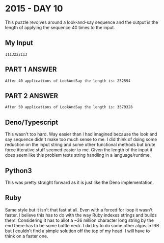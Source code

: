 # 2015 - DAY 10

This puzzle revolves around a look-and-say sequence and the output is the
length of applying the sequence 40 times to the input.

## My Input

`1113222113`

## PART 1 ANSWER

`After 40 applications of LookAndSay the length is: 252594`

## PART 2 ANSWER

`After 50 applications of LookAndSay the length is: 3579328`

## Deno/Typescript

This wasn't too hard. Way easier than I had imagined because the look and say
sequence didn't make too much sense to me. I did think of doing some reduction
on the input string and some other functional methods but brute force
itterative stuff seemed easier to me. Given the length of the input it does
seem like this problem tests string handling in a language/runtime.

## Python3

This was pretty straight forward as it is just like the Deno implementation.

## Ruby

Same style but it isn't that fast at all. Even with a forced for loop it
wasn't faster. I believe this has to do with the way Ruby indexes strings
and builds them. Considering it has to allot a ~36 million character
long string by the end there has to be some bottle neck. I did try to do
some other algos in IRB but I couldn't find a simple solution off the top
of my head. I will have to think on a faster one.
